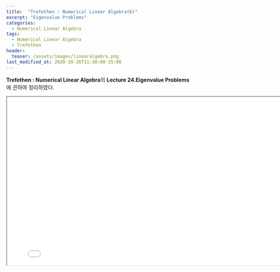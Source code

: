 ```yaml
---
title:  "Trefethen : Numerical Linear Algebra(6)"
excerpt: "Eigenvalue Problems"
categories:
  - Numerical Linear Algebra
tags:
  - Numerical Linear Algebra
  - Trefethen
header:
  teaser: /assets/images/linearalgebra.png
last_modified_at: 2020-10-26T11:30:00-35:00
---
```


**Trefethen : Numerical Linear Algebra**의 **Lecture 24.Eigenvalue Problems** 에 관하여 정리하였다.

<iframe src = "/ViewerJS/#../assets/pdf/Lecture 24.Eigenvalue Problems.pdf" width='800' height='450' allowfullscreen webkitallowfullscreen></iframe>